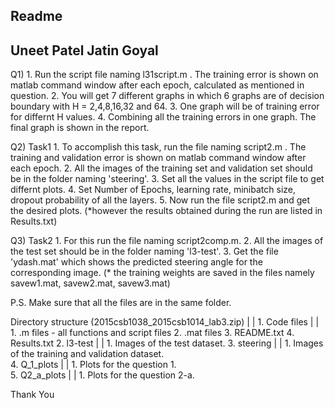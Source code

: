 Readme
-------------------------------------
Uneet Patel
Jatin Goyal
-------------------------------------

Q1)
	1. Run the script file naming l31script.m . The training error is shown on matlab command window after each epoch, calculated as mentioned in question.
	2. You will get 7 different graphs in which 6 graphs are of decision boundary with H = 2,4,8,16,32 and 64.
	3. One graph will be of training error for differnt H values.
	4. Combining all the training errors in one graph. The final graph is shown in the report.
	
Q2) Task1
	1. To accomplish this task, run the file naming script2.m . The training and validation error is shown on matlab command window after each epoch.
	2. All the images of the training set and validation set should be in the folder naming 'steering'. 
	3. Set all the values in the script file to get differnt plots. 
	4. Set Number of Epochs, learning rate, minibatch size, dropout probability of all the layers.
	5. Now run the file script2.m and get the desired plots.
	(*however the results obtained during the run are listed in Results.txt)
	
Q3) Task2
	1. For this run the file naming script2comp.m. 
	2. All the images of the test set should be in the folder naming 'l3-test'. 
	3. Get the file 'ydash.mat' which shows the predicted steering angle for the corresponding image.
	(* the training weights are saved in the files namely savew1.mat, savew2.mat, savew3.mat)
	
P.S. Make sure that all the files are in the same folder.


Directory structure  (2015csb1038_2015csb1014_lab3.zip)
	|
	|
	1. Code files
		|
		|
		1. .m files - all functions and script files
		2. .mat files
		3. README.txt
		4. Results.txt 
	2. l3-test
		|
		|
		1. Images of the test dataset.
	3. steering
		|
		|
		1. Images of the training and validation dataset.	
	4. Q_1_plots
		|
		|
		1. Plots for the question 1.	
	5. Q2_a_plots
		|
		|
		1. Plots for the question 2-a.	

		
		
Thank You

